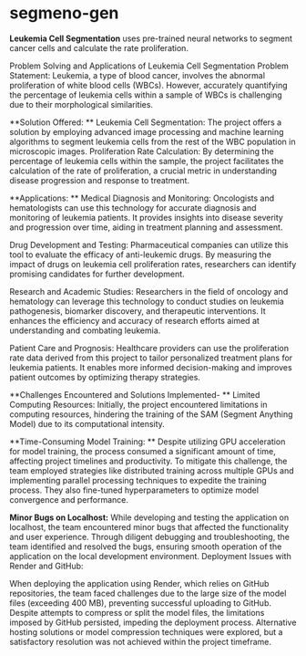 # segmeno-gen


**Leukemia Cell Segmentation** uses pre-trained neural networks to segment cancer cells and calculate the rate proliferation.


Problem Solving and Applications of Leukemia Cell Segmentation
Problem Statement: Leukemia, a type of blood cancer, involves the abnormal proliferation of white blood cells (WBCs). However, accurately quantifying the percentage of leukemia cells within a sample of WBCs is challenging due to their morphological similarities.

**Solution Offered:
**
Leukemia Cell Segmentation: The project offers a solution by employing advanced image processing and machine learning algorithms to segment leukemia cells from the rest of the WBC population in microscopic images.
Proliferation Rate Calculation: By determining the percentage of leukemia cells within the sample, the project facilitates the calculation of the rate of proliferation, a crucial metric in understanding disease progression and response to treatment.

**Applications:
**
Medical Diagnosis and Monitoring: Oncologists and hematologists can use this technology for accurate diagnosis and monitoring of leukemia patients. It provides insights into disease severity and progression over time, aiding in treatment planning and assessment.

Drug Development and Testing: Pharmaceutical companies can utilize this tool to evaluate the efficacy of anti-leukemic drugs. By measuring the impact of drugs on leukemia cell proliferation rates, researchers can identify promising candidates for further development.

Research and Academic Studies: Researchers in the field of oncology and hematology can leverage this technology to conduct studies on leukemia pathogenesis, biomarker discovery, and therapeutic interventions. It enhances the efficiency and accuracy of research efforts aimed at understanding and combating leukemia.

Patient Care and Prognosis: Healthcare providers can use the proliferation rate data derived from this project to tailor personalized treatment plans for leukemia patients. It enables more informed decision-making and improves patient outcomes by optimizing therapy strategies.

**Challenges Encountered and Solutions Implemented-
**
Limited Computing Resources: Initially, the project encountered limitations in computing resources, hindering the training of the SAM (Segment Anything Model) due to its computational intensity.

**Time-Consuming Model Training:
**
Despite utilizing GPU acceleration for model training, the process consumed a significant amount of time, affecting project timelines and productivity.
To mitigate this challenge, the team employed strategies like distributed training across multiple GPUs and implementing parallel processing techniques to expedite the training process. They also fine-tuned hyperparameters to optimize model convergence and performance.

**Minor Bugs on Localhost:**
While developing and testing the application on localhost, the team encountered minor bugs that affected the functionality and user experience.
Through diligent debugging and troubleshooting, the team identified and resolved the bugs, ensuring smooth operation of the application on the local development environment.
Deployment Issues with Render and GitHub:

When deploying the application using Render, which relies on GitHub repositories, the team faced challenges due to the large size of the model files (exceeding 400 MB), preventing successful uploading to GitHub.
Despite attempts to compress or split the model files, the limitations imposed by GitHub persisted, impeding the deployment process. Alternative hosting solutions or model compression techniques were explored, but a satisfactory resolution was not achieved within the project timeframe.
